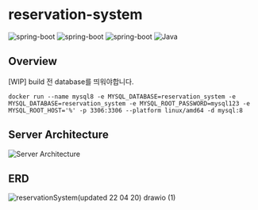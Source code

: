 # reservation-system
<p align="left">
<img src="https://img.shields.io/badge/spring_boot-v2.6.6-green?style=-the-badge&logo=springboot"  alt="spring-boot"/>
<img src="https://img.shields.io/badge/Gradle-v7.4.1-yellow?style=-the-badge&logo=gradle"  alt="spring-boot"/>

<img src="https://img.shields.io/badge/jpa-v2.6.6-blue?style=-the-badge"  alt="spring-boot"/>

  <img src="https://img.shields.io/badge/Java-11-orange?style=-the-badge&logo=Java&logoColor=white" alt="Java"/>

## Overview
[WIP]
build 전 database를 띄워야합니다.
```
docker run --name mysql8 -e MYSQL_DATABASE=reservation_system -e MYSQL_DATABASE=reservation_system -e MYSQL_ROOT_PASSWORD=mysql123 -e MYSQL_ROOT_HOST='%' -p 3306:3306 --platform linux/amd64 -d mysql:8
```


## Server Architecture
![Server Architecture](https://user-images.githubusercontent.com/24830023/183935502-5f176b34-cf4d-494c-84b6-6fded120faa3.png)


## ERD

![reservationSystem(updated 22 04 20) drawio (1)](https://user-images.githubusercontent.com/24830023/177010088-8ef563f6-ca36-4ab1-8695-a60c635149a3.png)
